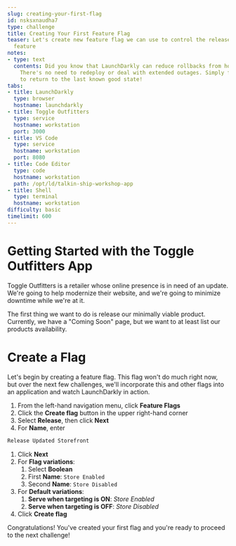 ```yaml
---
slug: creating-your-first-flag
id: nsksxnaudha7
type: challenge
title: Creating Your First Feature Flag
teaser: Let's create new feature flag we can use to control the release of our new
  feature
notes:
- type: text
  contents: Did you know that LaunchDarkly can reduce rollbacks from hours to seconds?
    There's no need to redeploy or deal with extended outages. Simply flip a switch
    to return to the last known good state!
tabs:
- title: LaunchDarkly
  type: browser
  hostname: launchdarkly
- title: Toggle Outfitters
  type: service
  hostname: workstation
  port: 3000
- title: VS Code
  type: service
  hostname: workstation
  port: 8080
- title: Code Editor
  type: code
  hostname: workstation
  path: /opt/ld/talkin-ship-workshop-app
- title: Shell
  type: terminal
  hostname: workstation
difficulty: basic
timelimit: 600
---
```


# Getting Started with the Toggle Outfitters App

Toggle Outfitters is a retailer whose online presence is in need of an update. We're going to help modernize their website, and we're going to minimize downtime while we're at it.

The first thing we want to do is release our minimally viable product. Currently, we have a "Coming Soon" page, but we want to at least list our products availability.

# Create a Flag

Let's begin by creating a feature flag. This flag won't do much right now, but over the next few challenges, we'll incorporate this and other flags into an application and watch LaunchDarkly in action.

1. From the left-hand navigation menu, click **Feature Flags**
1. Click the **Create flag** button in the upper right-hand corner
1. Select **Release**, then click **Next**
1. For **Name**, enter
```js
Release Updated Storefront
```
1. Click **Next**
1. For **Flag variations**:
   1. Select **Boolean**
   1. First **Name**: `Store Enabled`
   1. Second **Name**: `Store Disabled`
1. For **Default variations**:
   1. **Serve when targeting is ON**: *Store Enabled*
   1. **Serve when targeting is OFF**: *Store Disabled*
1. Click **Create flag**

Congratulations! You've created your first flag and you're ready to proceed to the next challenge!
